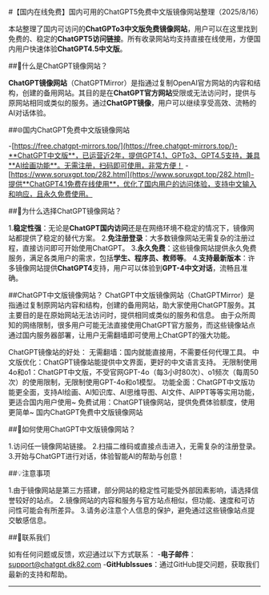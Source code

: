 #【国内在线免费】国内可用的ChatGPT5免费中文版镜像网站整理（2025/8/16）

本站整理了国内可访问的**ChatGPTo3中文版免费镜像网站**，用户可以在这里找到免费的、稳定的**ChatGPT5访问链接**。所有收录网站均支持直接在线使用，方便国内用户快速体验**ChatGPT4.5中文版**。

##🧐什么是ChatGPT镜像网站？

**ChatGPT镜像网站**（ChatGPTMirror）是指通过复制OpenAI官方网站的内容和结构，创建的备用网站。其目的是在**ChatGPT官方网站**受限或无法访问时，提供与原网站相同或类似的服务。通过**ChatGPT镜像**，用户可以继续享受高效、流畅的AI对话体验。

##🌐国内ChatGPT免费中文版镜像网站

-[https://free.chatgpt-mirrors.top/](https://free.chatgpt-mirrors.top/)-**ChatGPT中文版**，已运营近2年，提供GPT4.1、GPTo3、GPT4.5支持，兼具**AI绘画功能**。无需注册，扫码即可使用，非常方便！
-[https://www.soruxgpt.top/282.html](https://www.soruxgpt.top/282.html)-提供**ChatGPT4.1免费在线使用**，优化了国内用户的访问体验，支持中文输入和响应，且永久免费使用。

##🚀为什么选择ChatGPT镜像网站？

1.**稳定性强**：无论是**ChatGPT国内访问**还是在网络环境不稳定的情况下，镜像网站都提供了稳定的替代方案。
2.**免注册登录**：大多数镜像网站无需复杂的注册过程，直接访问即可开始使用ChatGPT。
3.**永久免费**：这些镜像网站提供永久免费服务，满足各类用户的需求，包括**学生、程序员、教师等**。
4.**支持最新版本**：许多镜像网站提供**ChatGPT4**支持，用户可以体验到**GPT-4中文对话**，流畅且准确。

##ChatGPT中文版镜像网站？
ChatGPT中文版镜像网站（ChatGPTMirror）是指通过复制原网站内容和结构，创建的备用网站，助大家使用ChatGPT服务。其主要目的是在原始网站无法访问时，提供相同或类似的服务和信息。
由于众所周知的网络限制，很多用户可能无法直接使用ChatGPT官方服务，而这些镜像站点通过国内服务器部署，让用户无需翻墙即可使用上ChatGPT的强大功能。

ChatGPT镜像站的好处：
无需翻墙：国内就能直接用，不需要任何代理工具。
中文版优化：ChatGPT镜像站能提供中文界面，更好的中文语言支持。
无限制使用4o和o1：ChatGPT中文版，不受官网GPT-4o（每3小时80次）、o1频次（每周50次）的使用限制，无限制使用GPT-4o和o1模型。
功能全面：ChatGPT中文版功能更全面，支持AI绘画、AI知识库、AI思维导图、AI文件、AIPPT等等实用功能，更适合国内用户使用~
免费试用：ChatGPT镜像网站，提供免费体验额度，使用更简单~
国内ChatGPT免费中文版镜像网站

##💬如何使用ChatGPT中文版镜像网站？

1.访问任一镜像网站链接。
2.扫描二维码或直接点击进入，无需复杂的注册登录。
3.开始与ChatGPT进行对话，体验智能AI的帮助与创意！

##💡注意事项

1.由于镜像网站是第三方搭建，部分网站的稳定性可能受外部因素影响，请选择信誉较好的站点。
2.镜像网站的内容和服务与官方站点相似，但功能、速度和可访问性可能会有所差异。
3.请务必注意个人信息的保护，避免通过这些镜像站点提交敏感信息。

##📨联系我们

如有任何问题或反馈，欢迎通过以下方式联系：
-**电子邮件**：[support@chatgpt.dk82.com](mailto:support@chatgpt.dk82.com)
-**GitHubIssues**：通过GitHub提交问题，获取我们最新的支持和帮助。

---
